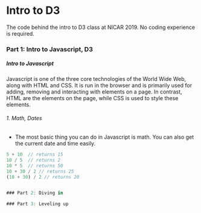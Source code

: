 # Intro to D3
The code behind the intro to D3 class at NICAR 2019. No coding experience is required.

### Part 1: Intro to Javascript, D3

##### Intro to Javascript
Javascript is one of the three core technologies of the World Wide Web, along with HTML and CSS. It is run in the browser and is primarily used for adding, removing and interacting with elements on a page. In contrast, HTML are the elements on the page, while CSS is used to style these elements.

###### 1. Math, Dates
* The most basic thing you can do in Javascript is math. You can also get the current date and time easily.
```javascript
5 + 10  // returns 15
10 / 5  // returns 2
10 * 5  // returns 50
10 + 30 / 2 // returns 25
(10 + 30) / 2 // returns 20


### Part 2: Diving in

### Part 3: Leveling up